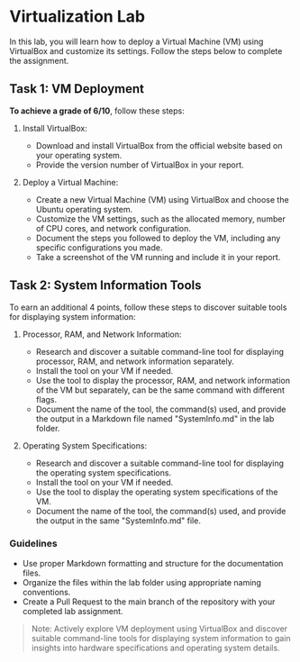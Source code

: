 # Virtualization Lab

In this lab, you will learn how to deploy a Virtual Machine (VM) using VirtualBox and customize its settings. Follow the steps below to complete the assignment.

## Task 1: VM Deployment

**To achieve a grade of 6/10**, follow these steps:

1. Install VirtualBox:
   - Download and install VirtualBox from the official website based on your operating system.
   - Provide the version number of VirtualBox in your report.

2. Deploy a Virtual Machine:
   - Create a new Virtual Machine (VM) using VirtualBox and choose the Ubuntu operating system.
   - Customize the VM settings, such as the allocated memory, number of CPU cores, and network configuration.
   - Document the steps you followed to deploy the VM, including any specific configurations you made.
   - Take a screenshot of the VM running and include it in your report.

## Task 2: System Information Tools

To earn an additional 4 points, follow these steps to discover suitable tools for displaying system information:

1. Processor, RAM, and Network Information:
   - Research and discover a suitable command-line tool for displaying processor, RAM, and network information separately.
   - Install the tool on your VM if needed.
   - Use the tool to display the processor, RAM, and network information of the VM but separately, can be the same command with different flags.
   - Document the name of the tool, the command(s) used, and provide the output in a Markdown file named "SystemInfo.md" in the lab folder.

2. Operating System Specifications:
   - Research and discover a suitable command-line tool for displaying the operating system specifications.
   - Install the tool on your VM if needed.
   - Use the tool to display the operating system specifications of the VM.
   - Document the name of the tool, the command(s) used, and provide the output in the same "SystemInfo.md" file.

### Guidelines

- Use proper Markdown formatting and structure for the documentation files.
- Organize the files within the lab folder using appropriate naming conventions.
- Create a Pull Request to the main branch of the repository with your completed lab assignment.

> Note: Actively explore VM deployment using VirtualBox and discover suitable command-line tools for displaying system information to gain insights into hardware specifications and operating system details.
